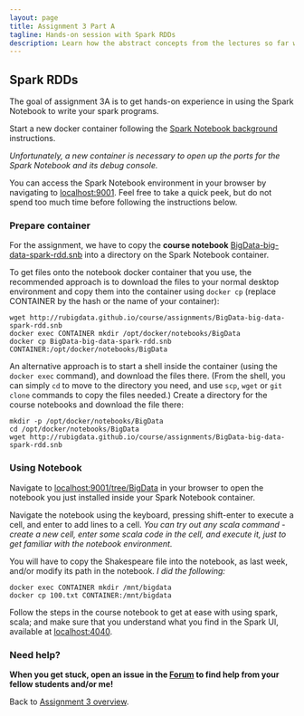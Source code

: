 ```yaml
---
layout: page
title: Assignment 3 Part A
tagline: Hands-on session with Spark RDDs
description: Learn how the abstract concepts from the lectures so far work out in practice.
---
```


## Spark RDDs

The goal of assignment 3A is to get hands-on experience in using the 
Spark Notebook to write your spark programs.

Start a new docker container following the [Spark Notebook background](../background/spark-notebook.html)
instructions.

_Unfortunately, a new container is necessary to open up the ports for the Spark Notebook and its debug console._

You can access the Spark Notebook environment in your browser by navigating to [localhost:9001](http://localhost:9001/).
Feel free to take a quick peek, but do not spend too much time before following the instructions below.

### Prepare container

For the assignment, we have to copy the __course notebook__ 
[BigData-big-data-spark-rdd.snb](http://rubigdata.github.io/course/assignments/BigData-big-data-spark-rdd.snb) into 
a directory on the Spark Notebook container.

To get files onto the notebook docker container that you use, the recommended approach is to download the files
to your normal desktop environment and copy them into the container using `docker cp`
(replace CONTAINER by the hash or the name of your container):

    wget http://rubigdata.github.io/course/assignments/BigData-big-data-spark-rdd.snb
    docker exec CONTAINER mkdir /opt/docker/notebooks/BigData
    docker cp BigData-big-data-spark-rdd.snb CONTAINER:/opt/docker/notebooks/BigData

An alternative approach is to start a shell inside the container (using the `docker exec` command), 
and download the files there. (From the shell, you can simply `cd` to move to the directory you need,
and use `scp`, `wget` or `git clone` commands to copy the files needed.)
Create a directory for the course notebooks and download the file there: 

    mkdir -p /opt/docker/notebooks/BigData
    cd /opt/docker/notebooks/BigData
    wget http://rubigdata.github.io/course/assignments/BigData-big-data-spark-rdd.snb

### Using Notebook

Navigate to [localhost:9001/tree/BigData](http://localhost:9001/tree/BigData) in your browser 
to open the notebook you just installed inside your Spark Notebook container.

Navigate the notebook using the keyboard, pressing shift-enter to execute a cell, and enter to add lines to a cell.
_You can try out any scala command - create a new cell, enter some scala code in the cell,
and execute it, just to get familiar with the notebook environment._

You will have to copy the Shakespeare file into the notebook, as last week, and/or modify its path
in the notebook. _I did the following:_

    docker exec CONTAINER mkdir /mnt/bigdata
    docker cp 100.txt CONTAINER:/mnt/bigdata

Follow the steps in the course notebook to get at ease with using spark, scala;
and make sure that you understand what you find in the Spark UI, 
available at [localhost:4040](http://localhost:4040).

### Need help?

**When you get stuck, open an issue in the 
[Forum](https://github.com/rubigdata/forum-2018)
to find help from your fellow students and/or me!**

Back to [Assignment 3 overview](A3-spark.html).
